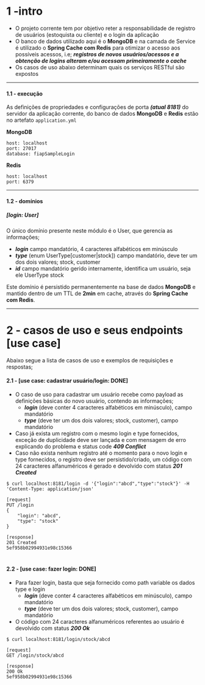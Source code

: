 # 1 -intro

- O projeto corrente tem por objetivo reter a responsabilidade de registro de usuários (estoquista ou cliente) e o login da aplicação
- O banco de dados utilizado aqui é o **MongoDB** e na camada de Service é utilizado o **Spring Cache com Redis** para otimizar o acesso aos possíveis acessos, i.e; ***registros de novos usuários/acessos e a obtenção de logins alteram e/ou acessam primeiramente o cache***
- Os casos de uso abaixo determinam quais os serviços RESTful são expostos

---

#### 1.1 - execução

As definições de propriedades e configurações de porta ***(atual 8181)*** do servidor da aplicação corrente, do banco de dados **MongoDB** e **Redis** estão no artefato ```application.yml```

**MongoDB**

    host: localhost
    port: 27017
    database: fiapSampleLogin

**Redis**

    host: localhost
    port: 6379

---

#### 1.2 - domínios

##### ***[login: User]***
O único domínio presente neste módulo é o User, que gerencia as informações;
- ***login*** campo mandatório, 4 caracteres alfabéticos em minúsculo
- ***type*** (enum UserType[customer|stock]) campo mandatório, deve ter um dos dois valores; stock, customer
- ***id*** campo mandatório gerido internamente, identifica um usuário, seja ele UserType stock  

Este domínio é persistido permanentemente na base de dados **MongoDB** e mantido dentro de um TTL de **2min** em cache, através do **Spring Cache com Redis**.

---

# 2 - casos de uso e seus endpoints [use case]

Abaixo segue a lista de casos de uso e exemplos de requisições e respostas;  

#### 2.1 - [use case: cadastrar usuário/login: DONE]
- O caso de uso para cadastrar um usuário recebe como payload as definições básicas do novo usuário, contendo as informações;
    - ***login*** (deve conter 4 caracteres alfabéticos em minúsculo), campo mandatório
    - ***type*** (deve ter um dos dois valores; stock, customer), campo mandatório
- Caso já exista um registro com o mesmo login e type fornecidos, exceção de duplicidade deve ser lançada e com mensagem de erro explicando do problema e status code ***409 Conflict***
- Caso não exista nenhum registro até o momento para o novo login e type fornecidos, o registro deve ser persistido/criado, um código com 24 caracteres alfanuméricos é gerado e devolvido com status ***201 Created***

```$ curl localhost:8181/login -d '{"login":"abcd","type":"stock"}' -H 'Content-Type: application/json' ```

```
[request]
PUT /login
{
    "login": "abcd",
    "type": "stock"
}

[response]
201 Created
5ef958b02994931e98c15366
```

#

#### 2.2 - [use case: fazer login: DONE]
- Para fazer login, basta que seja fornecido como path variable os dados type e login
    - ***login*** (deve conter 4 caracteres alfabéticos em minúsculo), campo mandatório
    - ***type*** (deve ter um dos dois valores; stock, customer), campo mandatório
- O código com 24 caracteres alfanuméricos referentes ao usuário é devolvido com status ***200 Ok***

```$ curl localhost:8181/login/stock/abcd```

```
[request]
GET /login/stock/abcd

[response]
200 Ok
5ef958b02994931e98c15366
```

#
